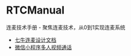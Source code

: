 # RTCManual
连麦技术手册 - 聚焦连麦技术，从0到1实现连麦系统

- [七牛连麦设计文档](https://developer.qiniu.com/pili/manual/1668/even-the-design-documents)
- [微信小程序多人视频通话](https://cloud.tencent.com/document/product/454/12723#RTCROOM)
